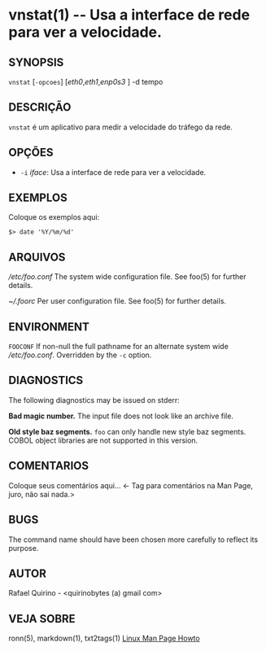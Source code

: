 vnstat(1) -- Usa a interface de rede para ver a velocidade.
===============================================


SYNOPSIS
--------

`vnstat` [`-opcoes`] [*eth0*,*eth1*,*enp0s3*  ] -d tempo

DESCRIÇÃO
---------

`vnstat` é um aplicativo para medir a velocidade do tráfego da rede.

OPÇÕES
------

* `-i` *iface*:
  Usa a interface de rede para ver a velocidade.


EXEMPLOS
--------

Coloque os exemplos aqui:

   `$> date '%Y/%m/%d'`


ARQUIVOS
--------


*/etc/foo.conf*
  The system wide configuration file. See foo(5) for further details.

*~/.foorc*
  Per user configuration file. See foo(5) for further details.

ENVIRONMENT
-----------

`FOOCONF`
  If non-null the full pathname for an alternate system wide */etc/foo.conf*.
  Overridden by the `-c` option.

DIAGNOSTICS
-----------

The following diagnostics may be issued on stderr:

**Bad magic number.**
  The input file does not look like an archive file.

**Old style baz segments.**
  `foo` can only handle new style baz segments. COBOL object libraries are not
  supported in this version.

COMENTARIOS
-----------

Coloque seus comentários aqui...
<- Tag para comentários na Man Page, juro, não sai nada.>

BUGS
----

The command name should have been chosen more carefully to reflect its
purpose.

AUTOR
-----

Rafael Quirino - <quirinobytes (a) gmail com>

VEJA SOBRE
----------

ronn(5), markdown(1), txt2tags(1) [Linux Man Page Howto](
http://www.schweikhardt.net/man_page_howto.html)
